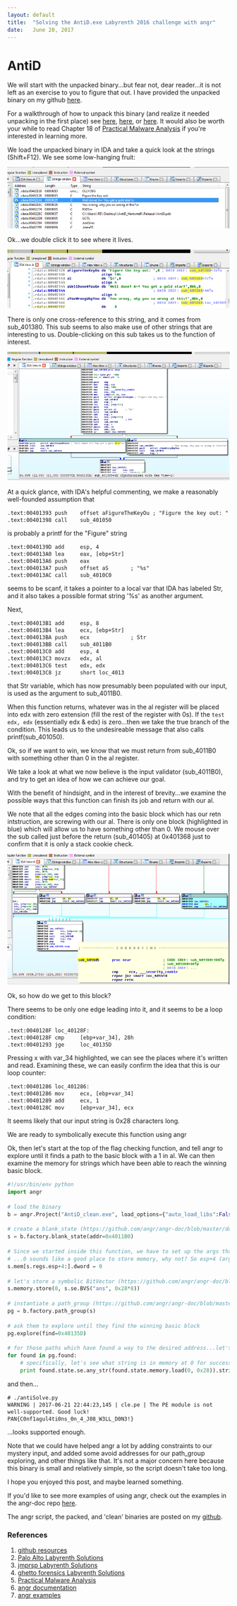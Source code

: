 ```yaml
---
layout: default
title:  "Solving the AntiD.exe Labyrenth 2016 challenge with angr"
date:   June 20, 2017
---
```


# AntiD

We will start with the unpacked binary...but fear not, dear reader...it is not left as an exercise to you to figure that out. I have provided the unpacked binary on my github [here](https://github.com/fevral/theJunkyard/tree/master/angr/blog/AntiD). 

For a walkthrough of how to unpack this binary (and realize it needed unpacking in the first place) see [here](https://researchcenter.paloaltonetworks.com/20/labyrenth-capture-the-flag-ctf-windows-track-1-6-solutions/), [here](https://jmprsp.wordpress.com/20/31/labyrenth-windows-track-challenge-1/), or [here](http://www.ghettoforensics.com/2016/08/running-labyrenth-unit-42-ctf.html). It would also be worth your while to read Chapter 18 of [Practical Malware Analysis](https://www.nostarch.com/malware) if you're interested in learning more.

We load the unpacked binary in IDA and take a quick look at the strings (Shift+F12). We see some low-hanging fruit:

![strings-IDA](/images/labyrenth2016/windows/1-strings-IDA.png)

Ok...we double click it to see where it lives.

![strings-xref](/images/labyrenth2016/windows/1-strings-xref.png)

There is only one cross-reference to this string, and it comes from sub_401380. This sub seems to also make use of other strings that are interesting to us. Double-clicking on this sub takes us to the function of interest.

![flag-main](/images/labyrenth2016/windows/1-flag-main.png)

At a quick glance, with IDA's helpful commenting, we make a reasonably well-founded assumption that

```
.text:00401393 push    offset aFigureTheKeyOu ; "Figure the key out: "
.text:00401398 call    sub_401050
```

is probably a printf for the "Figure" string

```
.text:0040139D add     esp, 4
.text:004013A0 lea     eax, [ebp+Str]
.text:004013A6 push    eax
.text:004013A7 push    offset aS       ; "%s"
.text:004013AC call    sub_4010C0
```

seems to be scanf, it takes a pointer to a local var that IDA has labeled Str, and it also takes a possible format string '%s' as another argument.


Next,

```
.text:004013B1 add     esp, 8
.text:004013B4 lea     ecx, [ebp+Str]
.text:004013BA push    ecx             ; Str
.text:004013BB call    sub_4011B0
.text:004013C0 add     esp, 4
.text:004013C3 movzx   edx, al
.text:004013C6 test    edx, edx
.text:004013C8 jz      short loc_4013
```

that Str variable, which has now presumably been populated with our input, is used as the argument to sub_4011B0.

When this function returns, whatever was in the al register will be placed into edx with zero extension (fill the rest of the register with 0s). If the `test edx, edx`  (essentially edx & edx) is zero...then we take the true branch of the condition. This leads us to the undesireable message that also calls printf(sub_401050).

Ok, so if we want to win, we know that we must return from sub_4011B0 with something other than 0 in the al register.

We take a look at what we now believe is the input validator (sub_4011B0), and try to get an idea of how we can achieve our goal.

With the benefit of hindsight, and in the interest of brevity...we examine the possible ways that this function can finish its job and return with our al.

We note that all the edges coming into the basic block which has our retn intstruction, are screwing with our al. There is only one block (highlighted in blue) which will allow us to have something other than 0. We mouse over the sub called just before the return (sub_401405) at 0x401368 just to confirm that it is only a stack cookie check.

![blocks-exit](/images/labyrenth2016/windows/1-blocks-exit.png)

Ok, so how do we get to this block?

There seems to be only one edge leading into it, and it seems to be a loop condition:

```
.text:0040128F loc_40128F:
.text:0040128F cmp     [ebp+var_34], 28h
.text:00401293 jge     loc_40135D
```

Pressing x with var_34 highlighted, we can see the places where it's written and read. Examining these, we can easily confirm the idea that this is our loop counter:

```
.text:00401286 loc_401286:
.text:00401286 mov     ecx, [ebp+var_34]
.text:00401289 add     ecx, 1
.text:0040128C mov     [ebp+var_34], ecx
```

It seems likely that our input string is 0x28 characters long.

We are ready to symbolically execute this function using angr

Ok, then let's start at the top of the flag checking function, and tell angr to explore until it finds a path to the basic block with a 1 in al. We can then examine the memory for strings which have been able to reach the winning basic block.

```python
#!/usr/bin/env python
import angr

# load the binary
b = angr.Project("AntiD_clean.exe", load_options={"auto_load_libs":False})

# create a blank_state (https://github.com/angr/angr-doc/blob/master/docs/toplevel.md#the-factory) at the top of the flag checking function
s = b.factory.blank_state(addr=0x4011B0)

# Since we started inside this function, we have to set up the args that were pushed on to the stack from the previous function
# ...0 sounds like a good place to store memory, why not? So esp+4 (arg0) shall be found at 0
s.mem[s.regs.esp+4:].dword = 0

# let's store a symbolic BitVector (https://github.com/angr/angr-doc/blob/master/docs/claripy.md#claripy-asts) large enough (0x28 * 8 bits) for the proper input (based on the loop exit conditions at 0x40128F
s.memory.store(0, s.se.BVS("ans", 0x28*8))

# instantiate a path_group (https://github.com/angr/angr-doc/blob/master/docs/pathgroups.md)
pg = b.factory.path_group(s)

# ask them to explore until they find the winning basic block
pg.explore(find=0x40135D)

# for those paths which have found a way to the desired address...let's examine their state
for found in pg.found:
    # specifically, let's see what string is in memory at 0 for successful paths
    print found.state.se.any_str(found.state.memory.load(0, 0x28)).strip('\0')
```

and then...

```
# ./antiSolve.py 
WARNING | 2017-06-21 22:44:23,145 | cle.pe | The PE module is not well-supported. Good luck!
PAN{C0nf1agul4ti0ns_0n_4_J08_W3LL_D0N3!}
```

...looks supported enough.

Note that we could have helped angr a lot by adding constraints to our mystery input, and added some avoid addresses for our path_group exploring, and other things like that. It's not a major concern here because this binary is small and relatively simple, so the script doesn't take too long.

I hope you enjoyed this post, and maybe learned something.

If you'd like to see more examples of using angr, check out the examples in the angr-doc repo [here](https://github.com/angr/angr-doc/tree/master/examples).

The angr script, the packed, and 'clean' binaries are posted on my [github](https://github.com/fevral/theJunkyard/tree/master/angr/blog/AntiD/).


### References

1. [github resources](https://github.com/fevral/theJunkyard/tree/master/angr/blog/AntiD)
2. [Palo Alto Labyrenth Solutions](https://researchcenter.paloaltonetworks.com/20/labyrenth-capture-the-flag-ctf-windows-track-1-6-solutions/)
3. [jmprsp Labyrenth Solutions](https://jmprsp.wordpress.com/20/31/labyrenth-windows-track-challenge-1/)
4. [ghetto forensics Labyrenth Solutions](http://www.ghettoforensics.com/2016/08/running-labyrenth-unit-42-ctf.html)
5. [Practical Malware Analysis](https://www.nostarch.com/malware)
6. [angr documentation](https://github.com/angr/angr-doc/blob/master/docs/toplevel.md#the-factory)
7. [angr examples](https://github.com/angr/angr-doc/tree/master/examples)
